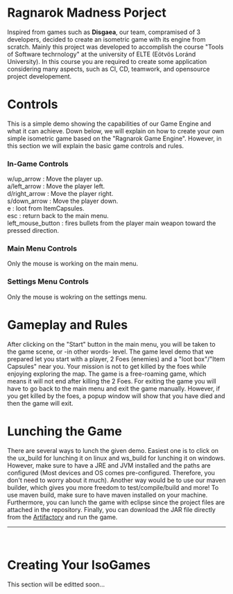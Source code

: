 # Ragnarok Madness Porject
Inspired from games such as <strong>Disgaea</strong>, our team, compramised of 3 developers, decided to create an isometric game with its engine from scratch. Mainly this project was developed to accomplish the course "Tools of Software techrnology" at the university of ELTE (Eötvös Loránd University). In this course you are required to create some application considering many aspects, such as CI, CD, teamwork, and opensource project developement. 


# Controls
This is a simple demo showing the capabilities of our Game Engine and what it can achieve. Down below, we will explain on how to create your own simple isometric game based on the "Ragnarok Game Engine". However, in this section we will explain the basic game controls and rules. 

### In-Game Controls
w/up_arrow : Move the player up.
<br/>
a/left_arrow : Move the player left.
<br/>
d/right_arrow : Move the player right.
<br/>
s/down_arrow : Move the player down.
<br/>
e : loot from ItemCapsules.
<br/>
esc : return back to the main menu.
<br/>
left_mouse_button : fires bullets from the player main weapon toward the pressed direction.
<br/>

### Main Menu Controls
Only the mouse is working on the main menu.

### Settings Menu Controls
Only the mouse is wokring on the settings menu.

# Gameplay and Rules
After clicking on the "Start" button in the main menu, you will be taken to the game scene, or -in other words- level. The game level demo that we prepared let you start with a player, 2 Foes (enemies) and a "loot box"/"Item Capsules" near you. Your mission is not to get killed by the foes while enjoying exploring the map. The game is a free-roaming game, which means it will not end after killing the 2 Foes. For exiting the game you will have to go back to the main menu and exit the game manually. However, if you get killed by the foes, a popup window will show that you have died and then the game will exit.

# Lunching the Game
There are several ways to lunch the given demo. Easiest one is to click on the ux_build for lunching it on linux and ws_build for lunching it on windows. However, make sure to have a JRE and JVM installed and the paths are configured (Most devices and OS comes pre-configured. Therefore, you don't need to worry about it much). Another way would be to use our maven builder, which gives you more freedom to test/compile/build and more! To use maven build, make sure to have maven installed on your machine. Furthermore, you can lunch the game with eclipse since the project files are attached in the repository. Finally, you can download the JAR file directly from the <a href="https://drive.google.com/drive/folders/1WWuRuRJs5xWzqpL-4-UXZm4yYPCz3QWZ">Artifactory</a> and run the game.
<br/>
<hr/>
<br/>
<h1>Creating Your IsoGames</h1>
This section will be editted soon...

